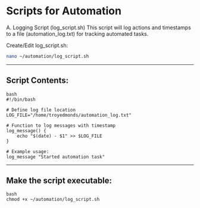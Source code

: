 # Scripts for Automation
A. Logging Script (log_script.sh)
This script will log actions and timestamps to a file (automation_log.txt) for tracking automated tasks.

Create/Edit log_script.sh:


```bash
nano ~/automation/log_script.sh
```
------

## Script Contents:


```
bash
#!/bin/bash

# Define log file location
LOG_FILE="/home/troyedmonds/automation_log.txt"

# Function to log messages with timestamp
log_message() {
    echo "$(date) - $1" >> $LOG_FILE
}

# Example usage:
log_message "Started automation task"

```
-----
## Make the script executable:

```
bash
chmod +x ~/automation/log_script.sh
```

